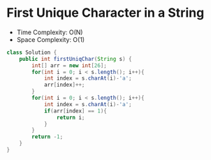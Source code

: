 # First Unique Character in a String

- Time Complexity: O(N)
- Space Complexity: O(1)

```java
class Solution {
    public int firstUniqChar(String s) {
        int[] arr = new int[26];
        for(int i = 0; i < s.length(); i++){
            int index = s.charAt(i)-'a';
            arr[index]++;
        }
        for(int i = 0; i < s.length(); i++){
            int index = s.charAt(i)-'a';
            if(arr[index] == 1){
                return i;
            }
        }
        return -1;
    }
}
```
